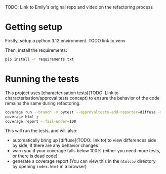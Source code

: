 TODO: Link to Emily's original repo and video on the refactoring process

# Getting setup

Firstly, setup a python 3.12 environment.
TODO link to venv

Then, install the requirements:

```bash
pip install -r requirements.txt
```

# Running the tests

This project uses [characterisation tests](TODO: Link to characterisation/approval tests concept) to ensure the behavior of the code remains the same during refactoring.


```bash
coverage run --branch -m pytest --approvaltests-add-reporter=diffuse -s ;
coverage html ;
coverage report --fail-under=100
```

This will run the tests, and will also:

- automatically bring up [diffuse](TODO: link to) to view differences side by side, if there are any behavior changes
- warn you if your coverage falls below 100% (either you need more tests, or there is dead code)
- generate a coverage report (You can view this in the `htmlcov` directory by opening `index.html` in a browser)
